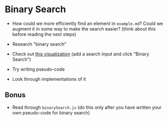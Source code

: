 # Binary Search

- How could we more efficiently find an element in `example.md`? Could we augment it in some way to make the search easier? (think about this before reading the next steps)

- Research "binary search"

- Check out [this visualization](https://www.cs.usfca.edu/~galles/visualization/Search.html) (add a search input and click "Binary Search")

- Try writing pseudo-code

- Look through implementations of it

## Bonus

- Read through `binarySearch.js` (do this only after you have written your own pseudo-code for binary search)
